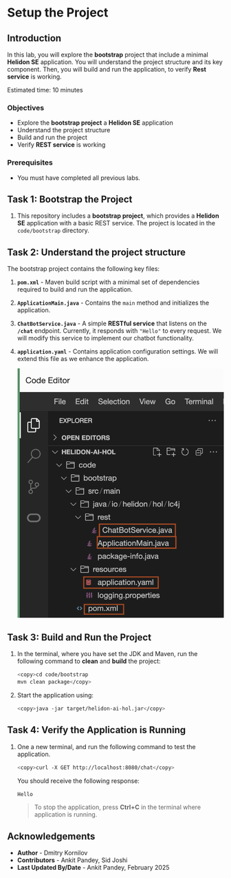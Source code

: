 # Setup the Project

## Introduction

In this lab, you will explore the **bootstrap** project that include a minimal **Helidon SE** application. You will understand the project structure and its key component. Then, you will build and run the application, to verify **Rest service** is working.

Estimated time: 10 minutes

### Objectives

* Explore the **bootstrap project** a **Helidon SE** application
* Understand the project structure
* Build and run the project
* Verify **REST service** is working

### Prerequisites

* You must have completed all previous labs.

## Task 1: Bootstrap the Project

1. This repository includes a **bootstrap project**, which provides a **Helidon SE** application with a basic REST service. The project is located in the `code/bootstrap` directory.

## Task 2: Understand the project structure
The bootstrap project contains the following key files:

1. **`pom.xml`** - Maven build script with a minimal set of dependencies required to build and run the application.

2. **`ApplicationMain.java`** - Contains the `main` method and initializes the application.

3. **`ChatBotService.java`** - A simple **RESTful service** that listens on the **`/chat`** endpoint. Currently, it responds with `"Hello"` to every request. We will modify this service to implement our chatbot functionality.

4. **`application.yaml`** - Contains application configuration settings. We will extend this file as we enhance the application.

      ![project structure](images/project-structure.png)

## Task 3: Build and Run the Project

1. In the terminal, where you have set the JDK and Maven, run the following command to **clean** and **build** the project:
      ```bash
      <copy>cd code/bootstrap
      mvn clean package</copy>
      ```

2. Start the application using:
      ```bash
      <copy>java -jar target/helidon-ai-hol.jar</copy>
      ```

## Task 4: Verify the Application is Running

1. One a new terminal, and run the following command to test the application.
      ```bash
      <copy>curl -X GET http://localhost:8080/chat</copy>
      ```

      You should receive the following response:

      ```bash
      Hello
      ```

      > To stop the application, press **Ctrl+C** in the terminal where application is running.

## Acknowledgements

* **Author** - Dmitry Kornilov
* **Contributors** - Ankit Pandey, Sid Joshi
* **Last Updated By/Date** - Ankit Pandey, February 2025